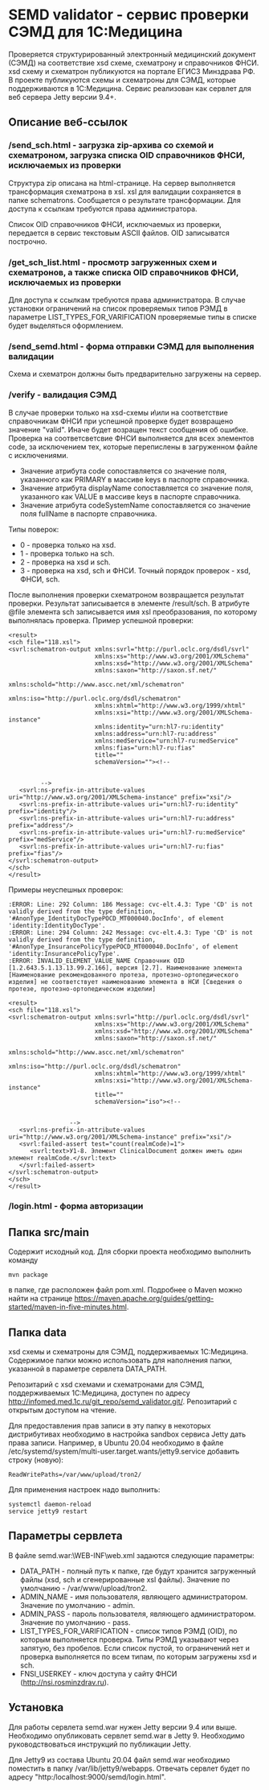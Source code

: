 # SEMD validator - сервис проверки СЭМД для 1С:Медицина

Проверяется структурированный электронный медицинский документ (СЭМД) на соответствие xsd схеме, схематрону и справочников ФНСИ. xsd схему и схематрон публикуются на портале ЕГИСЗ Минздрава РФ. В проекте публикуются схемы и схематроны для СЭМД, которые поддерживаются в 1С:Медицина.
Сервис реализован как сервлет для веб сервера Jetty версии 9.4+. 

## Описание веб-ссылок

### /send_sch.html - загрузка zip-архива со схемой и схематроном, загрузка списка OID справочников ФНСИ, исключаемых из проверки
Структура zip описана на html-странице. На сервер выполняется трансформация схематрона в xsl. xsl для валидации сохраняется в папке schematrons. Сообщается о результате трансформации. Для доступа к ссылкам требуются права администратора.

Список OID справочников ФНСИ, исключаемых из проверки, передается в сервис текстовым ASCII файлов. OID записыватся построчно. 

### /get_sch_list.html - просмотр загруженных схем и схематронов, а также списка OID справочников ФНСИ, исключаемых из проверки
Для доступа к ссылкам требуются права администратора. В случае установки ограничений на список проверяемых типов РЭМД в параметре LIST_TYPES_FOR_VARIFICATION проверяемые типы в списке будет выделяться оформлением.

### /send_semd.html - форма отправки СЭМД для выполнения валидации
Схема и схематрон должны быть предварительно загружены на сервер.

### /verify - валидация СЭМД
 В случае проверки только на xsd-схемы и\или на соответствие справочникам ФНСИ при успешной проверке будет возвращено значение "valid". Иначе будет возращен текст сообщения об ошибке. Проверка на соответсветсвие ФНСИ выполняется для всех элементов code, за исключением тех, которые перепислены в загруженном файле с исключениями.
- Значение атрибута code сопоставляется со значение поля, указанного как PRIMARY в массиве keys в паспорте справочника.
- Значение атрибута displayName сопоставляется со значение поля, указанного как VALUE в массиве keys в паспорте справочника.
- Значение атрибута codeSystemName сопоставляется со значение поля fullName в паспорте справочника.

Типы поверок:
- 0 - проверка только на xsd.
- 1 - проверка только на sch.
- 2 - проверка на xsd и sch.
- 3 - проверка на xsd, sch и ФНСИ. Точный порядок проверок - xsd, ФНСИ, sch.
  
После выполнения проверки схематроном возвращается результат проверки. Результат записывается в элементе /result/sch. В атрибуте @file элемента sch записывается имя xsl преобразования, по которому выполнялась проверка.
Пример успешной проверки:
```
<result>
<sch file="118.xsl">
<svrl:schematron-output xmlns:svrl="http://purl.oclc.org/dsdl/svrl"
                        xmlns:xs="http://www.w3.org/2001/XMLSchema"
                        xmlns:xsd="http://www.w3.org/2001/XMLSchema"
                        xmlns:saxon="http://saxon.sf.net/"
                        xmlns:schold="http://www.ascc.net/xml/schematron"
                        xmlns:iso="http://purl.oclc.org/dsdl/schematron"
                        xmlns:xhtml="http://www.w3.org/1999/xhtml"
                        xmlns:xsi="http://www.w3.org/2001/XMLSchema-instance"
                        xmlns:identity="urn:hl7-ru:identity"
                        xmlns:address="urn:hl7-ru:address"
                        xmlns:medService="urn:hl7-ru:medService"
                        xmlns:fias="urn:hl7-ru:fias"
                        title=""
                        schemaVersion=""><!--   
		   
		   
		 -->
   <svrl:ns-prefix-in-attribute-values uri="http://www.w3.org/2001/XMLSchema-instance" prefix="xsi"/>
   <svrl:ns-prefix-in-attribute-values uri="urn:hl7-ru:identity" prefix="identity"/>
   <svrl:ns-prefix-in-attribute-values uri="urn:hl7-ru:address" prefix="address"/>
   <svrl:ns-prefix-in-attribute-values uri="urn:hl7-ru:medService" prefix="medService"/>
   <svrl:ns-prefix-in-attribute-values uri="urn:hl7-ru:fias" prefix="fias"/>
</svrl:schematron-output>
</sch>
</result>
```

Примеры неуспешных проверок:
```
:ERROR: Line: 292 Column: 186 Message: cvc-elt.4.3: Type 'CD' is not validly derived from the type definition, '#AnonType_IdentityDocTypePOCD_MT000040.DocInfo', of element 'identity:IdentityDocType'.
:ERROR: Line: 294 Column: 242 Message: cvc-elt.4.3: Type 'CD' is not validly derived from the type definition, '#AnonType_InsurancePolicyTypePOCD_MT000040.DocInfo', of element 'identity:InsurancePolicyType'.
:ERROR: INVALID_ELEMENT_VALUE_NAME Справочник OID [1.2.643.5.1.13.13.99.2.166], версия [2.7]. Наименование элемента [Наименование рекомендованного протеза, протезно-ортопедического изделия] не соответствует наименованию элемента в НСИ [Сведения о протезе, протезно-ортопедическом изделии]
```


```
<result>
<sch file="118.xsl">
<svrl:schematron-output xmlns:svrl="http://purl.oclc.org/dsdl/svrl"
                        xmlns:xs="http://www.w3.org/2001/XMLSchema"
                        xmlns:xsd="http://www.w3.org/2001/XMLSchema"
                        xmlns:saxon="http://saxon.sf.net/"
                        xmlns:schold="http://www.ascc.net/xml/schematron"
                        xmlns:iso="http://purl.oclc.org/dsdl/schematron"
                        xmlns:xhtml="http://www.w3.org/1999/xhtml"
                        xmlns:xsi="http://www.w3.org/2001/XMLSchema-instance"
                        title=""
                        schemaVersion="iso"><!--   
                   
                   
                 -->
   <svrl:ns-prefix-in-attribute-values uri="http://www.w3.org/2001/XMLSchema-instance" prefix="xsi"/>
   <svrl:failed-assert test="count(realmCode)=1">
      <svrl:text>У1-8. Элемент ClinicalDocument должен иметь один элемент realmCode.</svrl:text>
   </svrl:failed-assert>
</svrl:schematron-output>
</sch>
</result>
```

### /login.html - форма авторизации

## Папка src/main
Содержит исходный код. Для сборки проекта необходимо выполнить команду 
 ```
mvn package
 ```
в папке, где расположен файл pom.xml. Подробнее о Maven можно найти на странице https://maven.apache.org/guides/getting-started/maven-in-five-minutes.html.

## Папка data 
xsd схемы и схематроны для СЭМД, поддерживаемых 1С:Медицина. Содержимое папки можно использовать для наполнения папки, указанной в параметре сервлета DATA_PATH.

Репозитарий с xsd схемами и схематронами для СЭМД, поддерживаемых 1С:Медицина, доступен по адресу http://infomed.med.1c.ru/git_repo/semd_validator.git/. Репозитарий с открытым доступом на чтение.

Для предоставления прав записи в эту папку в некоторых дистрибутивах необходимо в настройка sandbox сервиса Jetty дать права записи. Например, в Ubuntu 20.04 необходимо в файле /etc/systemd/system/multi-user.target.wants/jetty9.service добавить строку (новую):
 ```
 ReadWritePaths=/var/www/upload/tron2/
 ```
Для применения настроек надо выполнить:
 ```
systemctl daemon-reload
service jetty9 restart
 ```

## Параметры сервлета
В файле semd.war:\WEB-INF\web.xml задаются следующие параметры:
- DATA_PATH - полный путь к папке, где будут хранится загруженный файлы (xsd, sch и сгенерированные xsl файлы). Значение по умолчанию - /var/www/upload/tron2.
- ADMIN_NAME - имя пользователя, являющего администратором. Значение по умолчанию - admin.
- ADMIN_PASS - пароль пользователя, являющего администратором. Значение по умолчанию - pass.
- LIST_TYPES_FOR_VARIFICATION - список типов РЭМД (OID), по которым выполняется проверка. Типы РЭМД указывают через запятую, без пробелов. Если список пустой, то ограничений нет и проверка выполняется по всем типам, по которым загружены xsd и sch.
- FNSI_USERKEY - ключ доступа у сайту ФНСИ (http://nsi.rosminzdrav.ru). 

## Установка
Для работы сервлета semd.war нужен Jetty версии 9.4 или выше. Необходимо опубликовать сервлет semd.war в Jetty 9. Необходимо руководствоваться инструкций по публикации Jetty. 

Для Jetty9 из состава Ubuntu 20.04 файл semd.war необходимо поместить в папку /var/lib/jetty9/webapps. Отвечать сервлет будет по адресу "http:/localhost:9000/semd/login.html".
  

